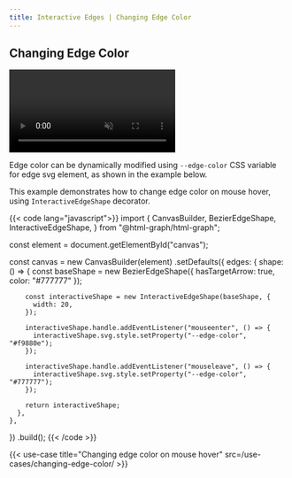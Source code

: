 ```yaml
---
title: Interactive Edges | Changing Edge Color
---
```


## Changing Edge Color

<video class="video" autoplay muted loop>
  <source src="/media/changing-edge-color.webm">
</video>

Edge color can be dynamically modified using `--edge-color` CSS variable for edge svg element, as
shown in the example below.

This example demonstrates how to change edge color on mouse hover, using
`InteractiveEdgeShape` decorator.

{{< code lang="javascript">}}
import {
  CanvasBuilder,
  BezierEdgeShape,
  InteractiveEdgeShape,
} from "@html-graph/html-graph";

const element = document.getElementById("canvas");

const canvas = new CanvasBuilder(element)
  .setDefaults({
    edges: {
      shape: () => {
        const baseShape = new BezierEdgeShape({
          hasTargetArrow: true,
          color: "#777777"
        });

        const interactiveShape = new InteractiveEdgeShape(baseShape, {
          width: 20,
        });

        interactiveShape.handle.addEventListener("mouseenter", () => {
          interactiveShape.svg.style.setProperty("--edge-color", "#f9880e");
        });

        interactiveShape.handle.addEventListener("mouseleave", () => {
          interactiveShape.svg.style.setProperty("--edge-color", "#777777");
        });

        return interactiveShape;
      },
    },
  })
  .build();
{{< /code >}}

{{< use-case title="Changing edge color on mouse hover" src=/use-cases/changing-edge-color/ >}}
